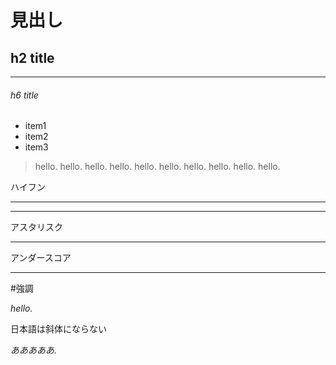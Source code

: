 # 見出し

## h2 title

---

###### h6 title
 - item1
 - item2
 - item3

>hello. hello. hello. hello. hello.
hello. hello. hello. hello. hello.

ハイフン

---
- - -

アスタリスク

***

アンダースコア

___


#強調

*hello.*

日本語は斜体にならない

*あああああ.*

